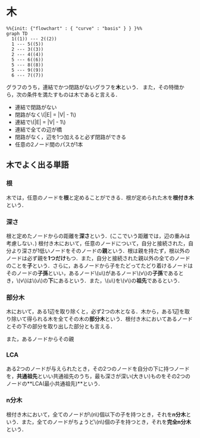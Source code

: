 # 木

```mermaid
%%{init: {"flowchart" : { "curve" : "basis" } } }%%
graph TD
  1((1)) --- 2((2))
  1 --- 5((5))
  2 --- 3((3))
  2 --- 4((4))
  5 --- 6((6))
  5 --- 8((8))
  5 --- 9((9))
  6 --- 7((7))
```

グラフのうち，連結でかつ閉路がないグラフを**木**という．
また，その特徴から，次の条件を満たすものは木であると言える．

- 連結で閉路がない
- 閉路がなく\\(|E| = |V| - 1\\)
- 連結で\\(|E| = |V| - 1\\)
- 連結で全ての辺が橋
- 閉路がなく，辺を1つ加えると必ず閉路ができる
- 任意の2ノード間のパスが1本

## 木でよく出る単語
### 根
木では，任意のノードを**根**と定めることができる．根が定められた木を**根付き木**という．

### 深さ
根と定めたノードからの距離を**深さ**という．(ここでいう距離では，辺の重みは考慮しない．)
根付き木において，任意のノードについて，自分と接続された，自分より深さが1低いノードをそのノードの**親**という．根は親を持たず，根以外のノードは必ず親を**1つだけ**もつ．また，自分と接続された親以外の全てのノードのことを**子**という．さらに，あるノードから子をたどってたどり着けるノードはそのノードの**子孫**といい，あるノード\\(u\\)があるノード\\(v\\)の**子孫**であるとき，\\(v\\)は\\(u\\)の**下**にあるという．また，\\(u\\)を\\(v\\)の**祖先**であるという．

### 部分木
木において，ある1辺を取り除くと，必ず2つの木となる．木から，ある1辺を取り除いて得られる木を全てその木の**部分木**という．根付き木においてあるノードとその下の部分を取り出した部分とも言える．

また，あるノードからその親

### LCA
ある2つのノードが与えられたとき，その2つのノードを自分の下に持つノードを，**共通祖先**といい共通祖先のうち，最も深さが深い(大きい)ものをその2つのノードの**LCA(最小共通祖先)**という．

### n分木
根付き木において，全てのノードが\\(n\\)個以下の子を持つとき，それを**n分木**という．また，全てのノードがちょうど\\(n\\)個の子を持つとき，それを**完全n分木**という．
